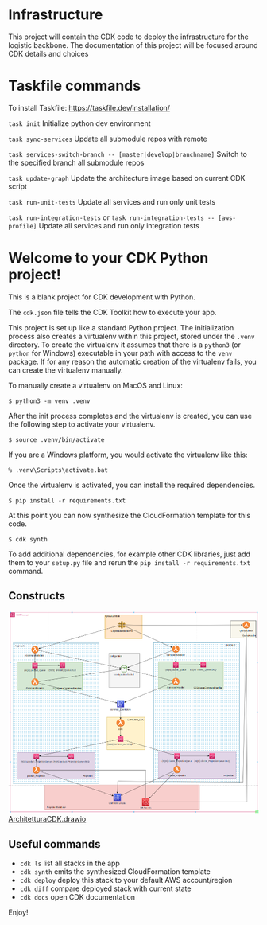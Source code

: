 
# Infrastructure

This project will contain the CDK code to deploy the infrastructure for the logistic backbone.
The documentation of this project will be focused around CDK details and choices


# Taskfile commands

To install Taskfile:
https://taskfile.dev/installation/

`task init`
Initialize python dev environment

`task sync-services`
Update all submodule repos with remote

`task services-switch-branch -- [master|develop|branchname]`
Switch to the specified branch all submodule repos

`task update-graph`
Update the architecture image based on current CDK script

`task run-unit-tests`
Update all services and run only unit tests

`task run-integration-tests` or `task run-integration-tests -- [aws-profile]`
Update all services and run only integration tests

# Welcome to your CDK Python project!

This is a blank project for CDK development with Python.

The `cdk.json` file tells the CDK Toolkit how to execute your app.

This project is set up like a standard Python project.  The initialization
process also creates a virtualenv within this project, stored under the `.venv`
directory.  To create the virtualenv it assumes that there is a `python3`
(or `python` for Windows) executable in your path with access to the `venv`
package. If for any reason the automatic creation of the virtualenv fails,
you can create the virtualenv manually.

To manually create a virtualenv on MacOS and Linux:

```
$ python3 -m venv .venv
```

After the init process completes and the virtualenv is created, you can use the following
step to activate your virtualenv.

```
$ source .venv/bin/activate
```

If you are a Windows platform, you would activate the virtualenv like this:

```
% .venv\Scripts\activate.bat
```

Once the virtualenv is activated, you can install the required dependencies.

```
$ pip install -r requirements.txt
```

At this point you can now synthesize the CloudFormation template for this code.

```
$ cdk synth
```

To add additional dependencies, for example other CDK libraries, just add
them to your `setup.py` file and rerun the `pip install -r requirements.txt`
command.

## Constructs

![Constructs](docs/constructs.png)
[ArchitetturaCDK.drawio](docs/ArchitetturaCDK.drawio)

## Useful commands

 * `cdk ls`          list all stacks in the app
 * `cdk synth`       emits the synthesized CloudFormation template
 * `cdk deploy`      deploy this stack to your default AWS account/region
 * `cdk diff`        compare deployed stack with current state
 * `cdk docs`        open CDK documentation

Enjoy!
